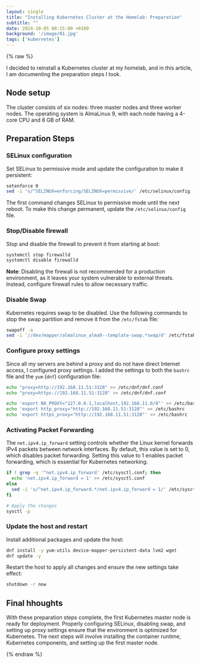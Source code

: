 ```yaml
---
layout: single
title: "Installing Kubernetes Cluster at the Homelab: Preparation"
subtitle: ""
date: 2024-10-05 08:15:00 +0100
background: '/image/01.jpg'
tags: ['kubernetes']
---
```


{% raw %}


I decided to reinstall a Kubernetes cluster at my homelab, and in this article, I am documenting the preparation steps I took.

## Node setup

The cluster consists of six nodes: three master nodes and three worker nodes. The operating system is AlmaLinux 9, with each node having a 4-core CPU and 8 GB of RAM.

## Preparation Steps

### SELinux configuration

Set SELinux to permissive mode and update the configuration to make it persistent:

```bash
setenforce 0
sed -i 's/^SELINUX=enforcing/SELINUX=permissive/' /etc/selinux/config
```

The first command changes SELinux to permissive mode until the next reboot. To make this change permanent, update the `/etc/selinux/config` file.

### Stop/Disable firewall

Stop and disable the firewall to prevent it from starting at boot:

```bash
systemctl stop firewalld
systemctl disable firewalld
```

**Note**: Disabling the firewall is not recommended for a production environment, as it leaves your system vulnerable to external threats. Instead, configure firewall rules to allow necessary traffic.

### Disable Swap

Kubernetes requires swap to be disabled. Use the following commands to stop the swap partition and remove it from the `/etc/fstab` file:

```bash
swapoff -a
sed -i '//dev/mapper/almalinux_alma9--template-swap.*swap/d' /etc/fstab
```

### Configure proxy settings

Since all my servers are behind a proxy and do not have direct Internet access, I configured proxy settings. I added the settings to both the `bashrc` file and the `yum` (`dnf`) configuration file:

```bash
echo "proxy=http://192.168.11.51:3128" >> /etc/dnf/dnf.conf
echo "proxy=https://192.168.11.51:3128" >> /etc/dnf/dnf.conf
```

```bash
echo 'export NO_PROXY="127.0.0.1,localhost,192.168.11.0/8"' >> /etc/bashrc
echo 'export http_proxy="http://192.168.11.51:3128"' >> /etc/bashrc
echo 'export https_proxy="http://192.168.11.51:3128"' >> /etc/bashrc
```

### Activating Packet Forwarding

The `net.ipv4.ip_forward` setting controls whether the Linux kernel forwards IPv4 packets between network interfaces. By default, this value is set to 0, which disables packet forwarding. Setting this value to 1 enables packet forwarding, which is essential for Kubernetes networking.

```bash
if ! grep -q '^net.ipv4.ip_forward' /etc/sysctl.conf; then
  echo 'net.ipv4.ip_forward = 1' >> /etc/sysctl.conf
else
  sed -i 's/^net.ipv4.ip_forward.*/net.ipv4.ip_forward = 1/' /etc/sysctl.conf
fi

# Apply the changes
sysctl -p
```


### Update the host and restart

Install additional packages and update the host:

```bash
dnf install -y yum-utils device-mapper-persistent-data lvm2 wget
dnf update -y
```

Restart the host to apply all changes and ensure the new settings take effect:

```bash
shutdown -r now
```

## Final hhoughts

With these preparation steps complete, the first Kubernetes master node is ready for deployment. Properly configuring SELinux, disabling swap, and setting up proxy settings ensure that the environment is optimized for Kubernetes. The next steps will involve installing the container runtime, Kubernetes components, and setting up the first master node. 


{% endraw %}

